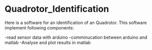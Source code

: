 # Quadrotor_Identification

Here is a software for an identification of an Quadrotor.
This software implement following components:

-read sensor data with arduino
-comminucation between arduino and matlab
-Analyse and plot results in matlab
